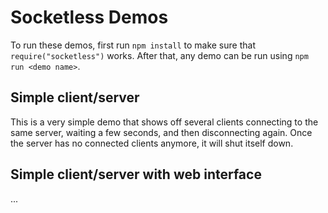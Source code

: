 # Socketless Demos

To run these demos, first run `npm install` to make sure that `require("socketless")` works. After that, any demo can be run using `npm run <demo name>`.

## Simple client/server

This is a very simple demo that shows off several clients connecting to the same server, waiting a few seconds, and then disconnecting again. Once the server has no connected clients anymore, it will shut itself down.

## Simple client/server with web interface

...

